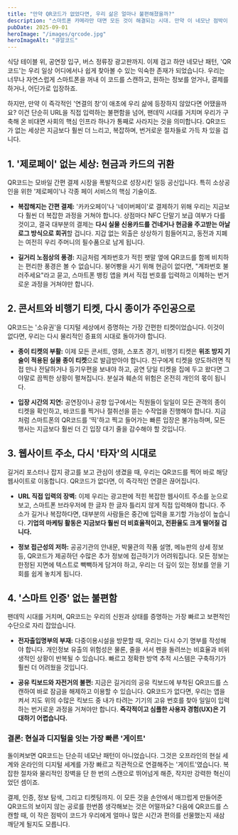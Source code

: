 ```yaml
---
title: "만약 QR코드가 없었다면, 우리 삶은 얼마나 불편해졌을까?"
description: "스마트폰 카메라만 대면 모든 것이 해결되는 시대. 만약 이 네모난 점박이 코드, QR코드가 없었다면 우리의 결제, 인증, 그리고 '연결'의 방식은 어떻게 달라졌을까요? 상상만으로도 답답해지는 QR코드 없는 세상을 그려봅니다."
pubDate: 2025-09-01
heroImage: "/images/qrcode.jpg"
heroImageAlt: "큐알코드"
---
```


식당 테이블 위, 공연장 입구, 버스 정류장 광고판까지. 이제 검고 하얀 네모난 패턴, 'QR코드'는 우리 일상 어디에서나 쉽게 찾아볼 수 있는 익숙한 존재가 되었습니다. 우리는 너무나 자연스럽게 스마트폰을 꺼내 이 코드를 스캔하고, 원하는 정보를 얻거나, 결제를 하거나, 어딘가로 입장하죠.

하지만, 만약 이 즉각적인 '연결의 창'이 애초에 우리 삶에 등장하지 않았다면 어땠을까요? 이건 단순히 URL을 직접 입력하는 불편함을 넘어, 팬데믹 시대를 거치며 우리가 구축해 온 비대면 사회의 핵심 인프라 하나가 통째로 사라지는 것을 의미합니다. QR코드가 없는 세상은 지금보다 훨씬 더 느리고, 복잡하며, 번거로운 절차들로 가득 차 있을 겁니다.

## 1. '제로페이' 없는 세상: 현금과 카드의 귀환

QR코드는 모바일 간편 결제 시장을 폭발적으로 성장시킨 일등 공신입니다. 특히 소상공인을 위한 '제로페이'나 각종 페이 서비스의 핵심 기술이죠.

-   **복잡해지는 간편 결제:** '카카오페이'나 '네이버페이'로 결제하기 위해 우리는 지금보다 훨씬 더 복잡한 과정을 거쳐야 합니다. 상점마다 NFC 단말기 보급 여부가 다를 것이고, 결국 대부분의 결제는 **다시 실물 신용카드를 건네거나 현금을 주고받는 아날로그 방식으로 회귀**할 겁니다. 지갑 없는 외출은 상상하기 힘들어지고, 동전과 지폐는 여전히 우리 주머니의 필수품으로 남게 됩니다.

-   **길거리 노점상의 풍경:** 지금처럼 계좌번호가 적힌 팻말 옆에 QR코드를 함께 비치하는 편리한 풍경은 볼 수 없습니다. 붕어빵을 사기 위해 현금이 없다면, "계좌번호 불러주세요"라고 묻고, 스마트폰 뱅킹 앱을 켜서 직접 번호를 입력하고 이체하는 번거로운 과정을 거쳐야만 합니다.

## 2. 콘서트와 비행기 티켓, 다시 종이가 주인공으로

QR코드는 '소유권'을 디지털 세상에서 증명하는 가장 간편한 티켓이었습니다. 이것이 없다면, 우리는 다시 물리적인 증표의 시대로 돌아가야 합니다.

-   **종이 티켓의 부활:** 이제 모든 콘서트, 영화, 스포츠 경기, 비행기 티켓은 **위조 방지 기술이 적용된 실물 종이 티켓**으로 발급받아야 합니다. 친구에게 티켓을 양도하려면 직접 만나 전달하거나 등기우편을 보내야 하고, 공연 당일 티켓을 집에 두고 왔다면 그야말로 끔찍한 상황이 펼쳐집니다. 분실과 훼손의 위험은 온전히 개인의 몫이 됩니다.

-   **입장 시간의 지연:** 공연장이나 공항 입구에서는 직원들이 일일이 모든 관객의 종이 티켓을 확인하고, 바코드를 찍거나 절취선을 뜯는 수작업을 진행해야 합니다. 지금처럼 스마트폰의 QR코드를 '띡'하고 찍고 들어가는 빠른 입장은 불가능하며, 모든 행사는 지금보다 훨씬 더 긴 입장 대기 줄을 감수해야 할 것입니다.

## 3. 웹사이트 주소, 다시 '타자'의 시대로

길거리 포스터나 잡지 광고를 보고 관심이 생겼을 때, 우리는 QR코드를 찍어 바로 해당 웹사이트로 이동합니다. QR코드가 없다면, 이 즉각적인 연결은 끊어집니다.

-   **URL 직접 입력의 장벽:** 이제 우리는 광고판에 적힌 복잡한 웹사이트 주소를 눈으로 보고, 스마트폰 브라우저에 한 글자 한 글자 틀리지 않게 직접 입력해야 합니다. 주소가 길거나 복잡하다면, 대부분의 사람들은 중간에 입력을 포기할 가능성이 높습니다. **기업의 마케팅 활동은 지금보다 훨씬 더 비효율적이고, 전환율도 크게 떨어질 겁니다.**

-   **정보 접근성의 저하:** 공공기관의 안내문, 박물관의 작품 설명, 메뉴판의 상세 정보 등, QR코드가 제공하던 수많은 추가 정보에 접근하기가 어려워집니다. 모든 정보는 한정된 지면에 텍스트로 빽빽하게 담겨야 하고, 우리는 더 깊이 있는 정보를 얻을 기회를 쉽게 놓치게 됩니다.

## 4. '스마트 인증' 없는 불편함

팬데믹 시대를 거치며, QR코드는 우리의 신원과 상태를 증명하는 가장 빠르고 보편적인 수단으로 자리 잡았습니다.

-   **전자출입명부의 부재:** 다중이용시설을 방문할 때, 우리는 다시 수기 명부를 작성해야 합니다. 개인정보 유출의 위험성은 물론, 줄을 서서 펜을 돌려쓰는 비효율과 비위생적인 상황이 반복될 수 있습니다. 빠르고 정확한 방역 추적 시스템은 구축하기가 훨씬 더 어려웠을 것입니다.

-   **공유 킥보드와 자전거의 불편:** 지금은 길거리의 공유 킥보드에 부착된 QR코드를 스캔하여 바로 잠금을 해제하고 이용할 수 있습니다. QR코드가 없다면, 우리는 앱을 켜서 지도 위의 수많은 킥보드 중 내가 타려는 기기의 고유 번호를 찾아 일일이 입력하는 번거로운 과정을 거쳐야만 합니다. **즉각적이고 심플한 사용자 경험(UX)은 기대하기 어렵습니다.**

### 결론: 현실과 디지털을 잇는 가장 빠른 '게이트'

돌이켜보면 QR코드는 단순히 네모난 패턴이 아니었습니다. 그것은 오프라인의 현실 세계와 온라인의 디지털 세계를 가장 빠르고 직관적으로 연결해주는 '게이트'였습니다. 복잡한 절차와 물리적인 장벽을 단 한 번의 스캔으로 뛰어넘게 해준, 작지만 강력한 혁신이었던 셈이죠.

결제, 인증, 정보 탐색, 그리고 티켓팅까지. 이 모든 것을 손안에서 매끄럽게 만들어준 QR코드의 보이지 않는 공로를 한번쯤 생각해보는 것은 어떨까요? 다음에 QR코드를 스캔할 때, 이 작은 점박이 코드가 우리에게 얼마나 많은 시간과 편의를 선물했는지 새삼 깨닫게 될지도 모릅니다.